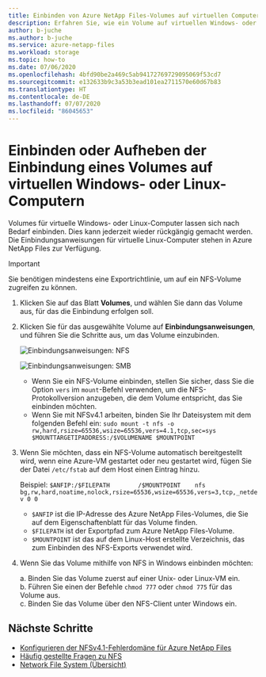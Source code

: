 ```yaml
---
title: Einbinden von Azure NetApp Files-Volumes auf virtuellen Computern
description: Erfahren Sie, wie ein Volume auf virtuellen Windows- oder Linux-Computern eingebunden oder die Einbindung aufgehoben wird.
author: b-juche
ms.author: b-juche
ms.service: azure-netapp-files
ms.workload: storage
ms.topic: how-to
ms.date: 07/06/2020
ms.openlocfilehash: 4bfd90be2a469c5ab94172769729095069f53cd7
ms.sourcegitcommit: e132633b9c3a53b3ead101ea2711570e60d67b83
ms.translationtype: HT
ms.contentlocale: de-DE
ms.lasthandoff: 07/07/2020
ms.locfileid: "86045653"
---
```

# <a name="mount-or-unmount-a-volume-for-windows-or-linux-virtual-machines"></a>Einbinden oder Aufheben der Einbindung eines Volumes auf virtuellen Windows- oder Linux-Computern 

Volumes für virtuelle Windows- oder Linux-Computer lassen sich nach Bedarf einbinden. Dies kann jederzeit wieder rückgängig gemacht werden.  Die Einbindungsanweisungen für virtuelle Linux-Computer stehen in Azure NetApp Files zur Verfügung.  

> [!IMPORTANT] 
> Sie benötigen mindestens eine Exportrichtlinie, um auf ein NFS-Volume zugreifen zu können.

1. Klicken Sie auf das Blatt **Volumes**, und wählen Sie dann das Volume aus, für das die Einbindung erfolgen soll. 
2. Klicken Sie für das ausgewählte Volume auf **Einbindungsanweisungen**, und führen Sie die Schritte aus, um das Volume einzubinden. 

    ![Einbindungsanweisungen: NFS](../media/azure-netapp-files/azure-netapp-files-mount-instructions-nfs.png)

    ![Einbindungsanweisungen: SMB](../media/azure-netapp-files/azure-netapp-files-mount-instructions-smb.png)  
    * Wenn Sie ein NFS-Volume einbinden, stellen Sie sicher, dass Sie die Option `vers` im `mount`-Befehl verwenden, um die NFS-Protokollversion anzugeben, die dem Volume entspricht, das Sie einbinden möchten. 
    * Wenn Sie mit NFSv4.1 arbeiten, binden Sie Ihr Dateisystem mit dem folgenden Befehl ein: `sudo mount -t nfs -o rw,hard,rsize=65536,wsize=65536,vers=4.1,tcp,sec=sys $MOUNTTARGETIPADDRESS:/$VOLUMENAME $MOUNTPOINT`  

3. Wenn Sie möchten, dass ein NFS-Volume automatisch bereitgestellt wird, wenn eine Azure-VM gestartet oder neu gestartet wird, fügen Sie der Datei `/etc/fstab` auf dem Host einen Eintrag hinzu. 

    Beispiel: `$ANFIP:/$FILEPATH        /$MOUNTPOINT    nfs bg,rw,hard,noatime,nolock,rsize=65536,wsize=65536,vers=3,tcp,_netdev 0 0`

    * `$ANFIP` ist die IP-Adresse des Azure NetApp Files-Volumes, die Sie auf dem Eigenschaftenblatt für das Volume finden.
    * `$FILEPATH` ist der Exportpfad zum Azure NetApp Files-Volume.
    * `$MOUNTPOINT` ist das auf dem Linux-Host erstellte Verzeichnis, das zum Einbinden des NFS-Exports verwendet wird.

4. Wenn Sie das Volume mithilfe von NFS in Windows einbinden möchten:

    a. Binden Sie das Volume zuerst auf einer Unix- oder Linux-VM ein.  
    b. Führen Sie einen der Befehle `chmod 777` oder `chmod 775` für das Volume aus.  
    c. Binden Sie das Volume über den NFS-Client unter Windows ein.

## <a name="next-steps"></a>Nächste Schritte

* [Konfigurieren der NFSv4.1-Fehlerdomäne für Azure NetApp Files](azure-netapp-files-configure-nfsv41-domain.md)
* [Häufig gestellte Fragen zu NFS](https://docs.microsoft.com/azure/azure-netapp-files/azure-netapp-files-faqs#nfs-faqs)
* [Network File System (Übersicht)](https://docs.microsoft.com/windows-server/storage/nfs/nfs-overview)
